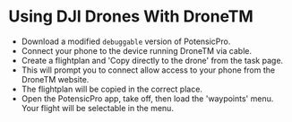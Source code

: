 # Using DJI Drones With DroneTM

- Download a modified `debuggable` version of PotensicPro.
- Connect your phone to the device running DroneTM via cable.
- Create a flightplan and 'Copy directly to the drone'
  from the task page.
- This will prompt you to connect allow access to your
  phone from the DroneTM website.
- The flightplan will be copied in the correct place.
- Open the PotensicPro app, take off, then load the
  'waypoints' menu. Your flight will be selectable
  in the menu.
